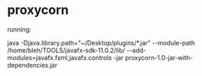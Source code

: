 # proxycorn
running:

java -Djava.library.path="~/Desktop/plugins/*.jar" --module-path /home/bleh/TOOLS/javafx-sdk-11.0.2/lib/ --add-modules=javafx.fxml,javafx.controls -jar proxycorn-1.0-jar-with-dependencies.jar